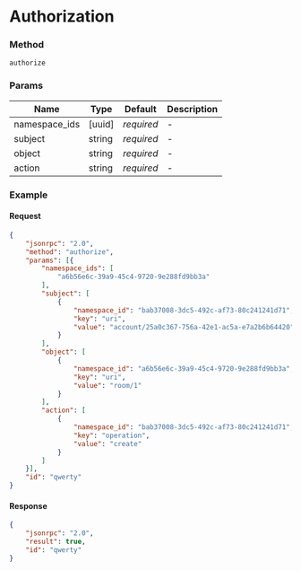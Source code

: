 # Authorization

### Method

```
authorize
```

### Params

Name          | Type   | Default    | Description
------------- | ------ | ---------- | ------------------
namespace_ids | [uuid] | _required_ | -
subject       | string | _required_ | -
object        | string | _required_ | -
action        | string | _required_ | -

### Example

#### Request

```json
{
    "jsonrpc": "2.0",
    "method": "authorize",
    "params": [{
        "namespace_ids": [
            "a6b56e6c-39a9-45c4-9720-9e288fd9bb3a"
        ],
        "subject": [
            {
                "namespace_id": "bab37008-3dc5-492c-af73-80c241241d71",
                "key": "uri",
                "value": "account/25a0c367-756a-42e1-ac5a-e7a2b6b64420"
            }
        ],
        "object": [
            {
                "namespace_id": "a6b56e6c-39a9-45c4-9720-9e288fd9bb3a",
                "key": "uri",
                "value": "room/1"
            }
        ],
        "action": [
            {
                "namespace_id": "bab37008-3dc5-492c-af73-80c241241d71",
                "key": "operation",
                "value": "create"
            }
        ]
    }],
    "id": "qwerty"
}
```

#### Response

```json
{
    "jsonrpc": "2.0",
    "result": true,
    "id": "qwerty"
}
```
